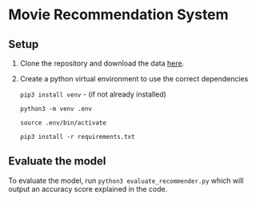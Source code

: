 # Movie Recommendation System

## Setup

1. Clone the repository and download the data [here]().

2. Create a python virtual environment to use the correct dependencies

    `pip3 install venv` - (if not already installed)

    ` python3 -m venv .env `

    `source .env/bin/activate`

    `pip3 install -r requirements.txt`

## Evaluate the model 

To evaluate the model, run `python3 evaluate_recommender.py` which will
output an accuracy score explained in the code. 

